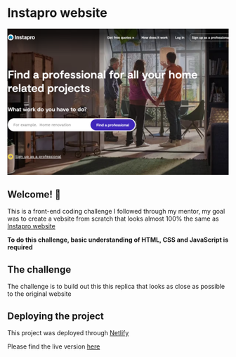 # Instapro website

![Instapro ](/images/instapro-preview.PNG)

## Welcome! 👋

This is a front-end coding challenge I followed through my mentor, my goal was to create a vebsite from scratch that looks almost 100% the same as [Instapro website](https://www.instapro.it/)


**To do this challenge,  basic understanding of HTML, CSS and JavaScript is required**

## The challenge

The challenge is to build out this this replica that looks as close as possible to the original website



## Deploying the project

This project was deployed through [Netlify](https://www.netlify.com/)

Please find the live version [here](as-instapro-replica.netlify.app)

